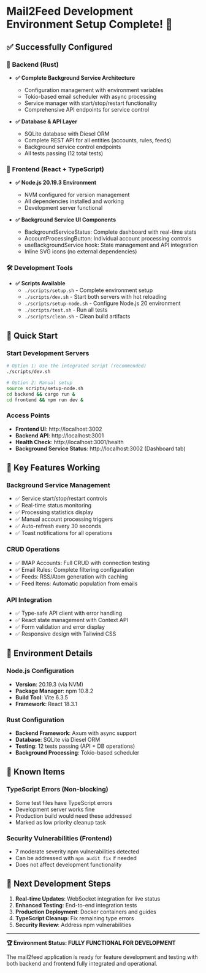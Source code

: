 # Mail2Feed Development Environment Setup Complete! 🎉

## ✅ Successfully Configured

### 🚀 **Backend (Rust)**
- **✅ Complete Background Service Architecture**
  - Configuration management with environment variables
  - Tokio-based email scheduler with async processing
  - Service manager with start/stop/restart functionality
  - Comprehensive API endpoints for service control

- **✅ Database & API Layer**
  - SQLite database with Diesel ORM
  - Complete REST API for all entities (accounts, rules, feeds)
  - Background service control endpoints
  - All tests passing (12 total tests)

### 🎨 **Frontend (React + TypeScript)**
- **✅ Node.js 20.19.3 Environment**
  - NVM configured for version management
  - All dependencies installed and working
  - Development server functional

- **✅ Background Service UI Components**
  - BackgroundServiceStatus: Complete dashboard with real-time stats
  - AccountProcessingButton: Individual account processing controls
  - useBackgroundService hook: State management and API integration
  - Inline SVG icons (no external dependencies)

### 🛠️ **Development Tools**
- **✅ Scripts Available**
  - `./scripts/setup.sh` - Complete environment setup
  - `./scripts/dev.sh` - Start both servers with hot reloading
  - `./scripts/setup-node.sh` - Configure Node.js 20 environment
  - `./scripts/test.sh` - Run all tests
  - `./scripts/clean.sh` - Clean build artifacts

## 🚀 **Quick Start**

### Start Development Servers
```bash
# Option 1: Use the integrated script (recommended)
./scripts/dev.sh

# Option 2: Manual setup
source scripts/setup-node.sh
cd backend && cargo run &
cd frontend && npm run dev &
```

### Access Points
- **Frontend UI**: http://localhost:3002
- **Backend API**: http://localhost:3001
- **Health Check**: http://localhost:3001/health
- **Background Service Status**: http://localhost:3002 (Dashboard tab)

## 🎯 **Key Features Working**

### Background Service Management
- ✅ Service start/stop/restart controls
- ✅ Real-time status monitoring  
- ✅ Processing statistics display
- ✅ Manual account processing triggers
- ✅ Auto-refresh every 30 seconds
- ✅ Toast notifications for all operations

### CRUD Operations
- ✅ IMAP Accounts: Full CRUD with connection testing
- ✅ Email Rules: Complete filtering configuration
- ✅ Feeds: RSS/Atom generation with caching
- ✅ Feed Items: Automatic population from emails

### API Integration
- ✅ Type-safe API client with error handling
- ✅ React state management with Context API
- ✅ Form validation and error display
- ✅ Responsive design with Tailwind CSS

## 🔧 **Environment Details**

### Node.js Configuration
- **Version**: 20.19.3 (via NVM)
- **Package Manager**: npm 10.8.2
- **Build Tool**: Vite 6.3.5
- **Framework**: React 18.3.1

### Rust Configuration  
- **Backend Framework**: Axum with async support
- **Database**: SQLite via Diesel ORM
- **Testing**: 12 tests passing (API + DB operations)
- **Background Processing**: Tokio-based scheduler

## 📝 **Known Items**

### TypeScript Errors (Non-blocking)
- Some test files have TypeScript errors
- Development server works fine
- Production build would need these addressed
- Marked as low priority cleanup task

### Security Vulnerabilities (Frontend)
- 7 moderate severity npm vulnerabilities detected
- Can be addressed with `npm audit fix` if needed
- Does not affect development functionality

## 🎯 **Next Development Steps**

1. **Real-time Updates**: WebSocket integration for live status
2. **Enhanced Testing**: End-to-end integration tests
3. **Production Deployment**: Docker containers and guides
4. **TypeScript Cleanup**: Fix remaining type errors
5. **Security Review**: Address npm vulnerabilities

---

**🏆 Environment Status: FULLY FUNCTIONAL FOR DEVELOPMENT**

The mail2feed application is ready for feature development and testing with both backend and frontend fully integrated and operational.